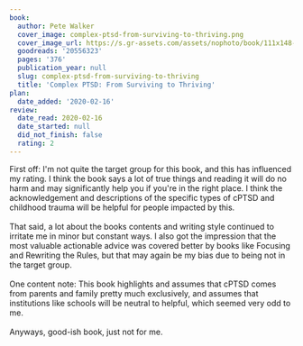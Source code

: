 ```yaml
---
book:
  author: Pete Walker
  cover_image: complex-ptsd-from-surviving-to-thriving.png
  cover_image_url: https://s.gr-assets.com/assets/nophoto/book/111x148-bcc042a9c91a29c1d680899eff700a03.png
  goodreads: '20556323'
  pages: '376'
  publication_year: null
  slug: complex-ptsd-from-surviving-to-thriving
  title: 'Complex PTSD: From Surviving to Thriving'
plan:
  date_added: '2020-02-16'
review:
  date_read: 2020-02-16
  date_started: null
  did_not_finish: false
  rating: 2
---
```


First off: I'm not quite the target group for this book, and this has influenced my rating. I think the book says a lot of true things and reading it will do no harm and may significantly help you if you're in the right place. I think the acknowledgement and descriptions of the specific types of cPTSD and childhood trauma will be helpful for people impacted by this.<br /><br />That said, a lot about the books contents and writing style continued to irritate me in minor but constant ways. I also got the impression that the most valuable actionable advice was covered better by books like Focusing and Rewriting the Rules, but that may again be my bias due to being not in the target group.<br /><br />One content note: This book highlights and assumes that cPTSD comes from parents and family pretty much exclusively, and assumes that institutions like schools will be neutral to helpful, which seemed very odd to me.<br /><br />Anyways, good-ish book, just not for me.
